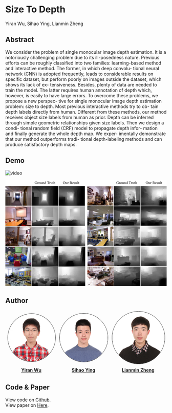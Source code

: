 # Size To Depth
Yiran Wu, Sihao Ying, Lianmin Zheng

## Abstract

We consider the problem of single monocular image
depth estimation. It is a notoriously challenging problem
due to its ill-posedness nature. Previous efforts can be
roughly classified into two families: learning-based method
and interactive method. The former, in which deep convolu-
tional neural network (CNN) is adopted frequently, leads to
considerable results on specific dataset, but perform poorly
on images outside the dataset, which shows its lack of ex-
tensiveness. Besides, plenty of data are needed to train
the model. The latter requires human annotation of depth
which, however, is easily to have large errors.
To overcome these problems, we propose a new perspec-
tive for single monocular image depth estimation problem:
size to depth. Most previous interactive methods try to ob-
tain depth labels directly from human. Different from these
methods, our method receives object size labels from human
as prior. Depth can be inferred through simple geometric
relationships given size labels. Then we design a condi-
tional random field (CRF) model to propagate depth infor-
mation and finally generate the whole depth map. We exper-
imentally demonstrate that our method outperforms tradi-
tional depth-labeling methods and can produce satisfactory
depth maps.

## Demo
![video](src)

![demo](res/demo.png)

## Author
<table style="width:100%" align="center" border="0">
  <tr style="border-style:hidden">
     <th style="border-style:hidden"><img src="./res/wyr.jpg" style="border-radius:50%;border-style: solid;border-width: thin;"></th>
     <th style="border-style:hidden"><img src="./res/ysh.jpg" style="border-radius:50%;border-style: solid;border-width: thin;"></th> 
     <th style="border-style:hidden"><img src="./res/zlm.jpg" style="border-radius:50%;border-style: solid;border-width: thin;"></th>
  </tr>
  <tr style="border-style:hidden">
     <th style="border-style:hidden"> <a href="https://github.com/Yiranwu">Yiran Wu</a></th>
     <th style="border-style:hidden"> <a href="https://github.com/yingsihao">Sihao Ying</a></th>
     <th style="border-style:hidden"> <a href="https://github.com/merrymercy">Lianmin Zheng</a></th>
  </tr>
</table>

## Code & Paper
View code on [Github](src).  
View paper on [Here](src).  
